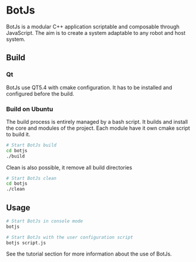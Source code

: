 BotJs
=====

BotJs is a modular C++ application scriptable and composable through JavaScript. The aim is to create a system adaptable to any robot and host system.

## Build

### Qt

BotJs use QT5.4 with cmake configuration. It has to be installed and configured before the build.

### Build on Ubuntu

The build process is entirely managed by a bash script. It builds and install the core and modules of the project. Each module have it own cmake script to build it.

```bash
# Start BotJs build
cd botjs
./build
```

Clean is also possible, it remove all build directories

```bash
# Start BotJs clean
cd botjs
./clean
```


## Usage

```bash
# Start BotJs in console mode
botjs
```

```bash
# Start BotJs with the user configuration script
botjs script.js
```

See the tutorial section for more information about the use of BotJs.

